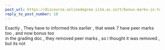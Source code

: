```yaml
---
post_url: https://discourse.onlinedegree.iitm.ac.in/t/bonus-marks-in-tds-for-jan-25/172246/19
reply_to_post_number: 18
---
```

Exactly , They have to informed this earlier , that week 7 have peer marks too , and now bonus too  
in the grading doc , they removed peer marks , so i thought it was removed , but its not